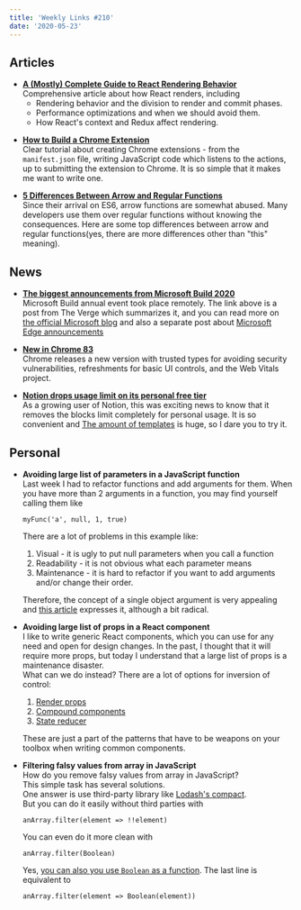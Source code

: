 ```yaml
---
title: 'Weekly Links #210'
date: '2020-05-23'
---
```


## Articles

- **[A (Mostly) Complete Guide to React Rendering Behavior](https://blog.isquaredsoftware.com/2020/05/blogged-answers-a-mostly-complete-guide-to-react-rendering-behavior/)**  
  Comprehensive article about how React renders, including
  - Rendering behavior and the division to render and commit phases.
  - Performance optimizations and when we should avoid them.
  - How React's context and Redux affect rendering.

* **[How to Build a Chrome Extension](https://css-tricks.com/how-to-build-a-chrome-extension/)**  
  Clear tutorial about creating Chrome extensions - from the `manifest.json` file, writing JavaScript code which listens to the actions, up to submitting the extension to Chrome. It is so simple that it makes me want to write one.

- **[5 Differences Between Arrow and Regular Functions](https://dmitripavlutin.com/differences-between-arrow-and-regular-functions/)**  
  Since their arrival on ES6, arrow functions are somewhat abused. Many developers use them over regular functions without knowing the consequences. Here are some top differences between arrow and regular functions(yes, there are more differences other than "this" meaning).

## News

- **[The biggest announcements from Microsoft Build 2020](https://www.theverge.com/2020/5/20/21264363/microsoft-build-2020-top-news-annoucements-fluid-office-windows-reunion-edge)**  
  Microsoft Build annual event took place remotely. The link above is a post from The Verge which summarizes it, and you can read more on [the official Microsoft blog](https://www.microsoft.com/en-us/microsoft-365/blog/2020/05/19/microsoft-teams-fluid-framework-new-microsoft-365/) and also a separate post about [Microsoft Edge announcements](https://blogs.windows.com/msedgedev/2020/05/19/microsoft-edge-news-developers-build-2020/)

* **[New in Chrome 83](https://developers.google.com/web/updates/2020/05/nic83)**  
   Chrome releases a new version with trusted types for avoiding security vulnerabilities, refreshments for basic UI controls, and the Web Vitals project.

* **[Notion drops usage limit on its personal free tier](https://techcrunch.com/2020/05/19/notion-drops-usage-limit-on-its-its-personal-free-tier/)**  
   As a growing user of Notion, this was exciting news to know that it removes the blocks limit completely for personal usage. It is so convenient and [The amount of templates](https://www.notion.so/Notion-Template-Gallery-181e961aeb5c4ee6915307c0dfd5156d) is huge, so I dare you to try it.

## Personal

- **Avoiding large list of parameters in a JavaScript function**  
   Last week I had to refactor functions and add arguments for them. When you have more than 2 arguments in a function, you may find yourself calling them like

  ```
  myFunc('a', null, 1, true)
  ```

  There are a lot of problems in this example like:

  1. Visual - it is ugly to put null parameters when you call a function
  2. Readability - it is not obvious what each parameter means
  3. Maintenance - it is hard to refactor if you want to add arguments and/or change their order.

  Therefore, the concept of a single object argument is very appealing and [this article](https://levelup.gitconnected.com/always-pass-one-argument-to-your-javascript-function-4140d909937e) expresses it, although a bit radical.

- **Avoiding large list of props in a React component**  
  I like to write generic React components, which you can use for any need and open for design changes.
  In the past, I thought that it will require more props, but today I understand that a large list of props is a maintenance disaster.  
  What can we do instead? There are a lot of options for inversion of control:

  1. [Render props](https://reactjs.org/docs/render-props.html)
  2. [Compound components](https://www.youtube.com/watch?v=hEGg-3pIHlE)
  3. [State reducer](https://kentcdodds.com/blog/the-state-reducer-pattern-with-react-hooks)

  These are just a part of the patterns that have to be weapons on your toolbox when writing common components.

- **Filtering falsy values from array in JavaScript**  
  How do you remove falsy values from array in JavaScript?  
  This simple task has several solutions.  
  One answer is use third-party library like [Lodash's compact](https://lodash.com/docs/4.17.15#compact).  
  But you can do it easily without third parties with
  ```
  anArray.filter(element => !!element)
  ```
  You can even do it more clean with
  ```
  anArray.filter(Boolean)
  ```
  Yes, [you can also you use `Boolean` as a function](https://davidwalsh.name/array-boolean). The last line is equivalent to
  ```
  anArray.filter(element => Boolean(element))
  ```
